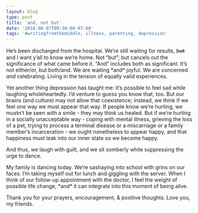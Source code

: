 ```yaml
---
layout: blog
type: post
title: 'and, not but'
date: '2018-08-07T09:30:00-07:00'
tags: '#writingfromthemiddle, illness, parenting, depression'
---
```

He’s been discharged from the hospital. We’re still waiting for results, b̶u̶t̶ and I want y’all to know we’re home. Not “but”; but cancels out the significance of what came before it. “And” includes both as significant. It’s not either/or, but both/and. We are waiting \*and\* joyful. We are concerned _and_ celebrating. Living in the tension of equally valid experiences.

Yet another thing depression has taught me: It’s possible to feel sad while laughing wholeheartedly. I’d venture to guess you know that, too. But our brains (and culture) may not allow that coexistence; instead, we think if we feel one way we must appear that way. If people know we’re hurting, we mustn’t be seen with a smile - they may think us healed. But if we’re hurting in a socially unacceptable way - coping with mental illness, grieving the loss of a pet, trying to process a terminal disease or a miscarriage or a family member’s incarceration - we ought nonetheless to appear happy, and that happiness must leak into our inner state so we become happy.

And thus, we laugh with guilt, and we sit somberly while suppressing the urge to dance.

My family is dancing today. We’re sashaying into school with grins on our faces. I’m taking myself out for lunch and giggling with the server. When I think of our follow-up appointment with the doctor, I feel the weight of possible life change, \*and\* it can integrate into this moment of being alive.

Thank you for your prayers, encouragement, & positive thoughts. Love you, my friends.
